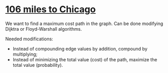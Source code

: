 # [106 miles to Chicago](https://www.spoj.com/problems/CHICAGO/)

We want to find a maximum cost path in the graph.
Can be done modifying Dijktra or Floyd-Warshall algorithms.

Needed modifications:

* Instead of compounding edge values by addition, compound by multiplying;
* Instead of minimizing the total value (cost) of the path, maximize the
total value (probability).


